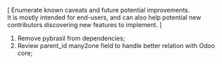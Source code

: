 \[ Enumerate known caveats and future potential improvements.  
It is mostly intended for end-users, and can also help potential new
contributors discovering new features to implement. \]

1.  Remove pybrasil from dependencies;
2.  Review parent_id many2one field to handle better relation with Odoo
    core;
